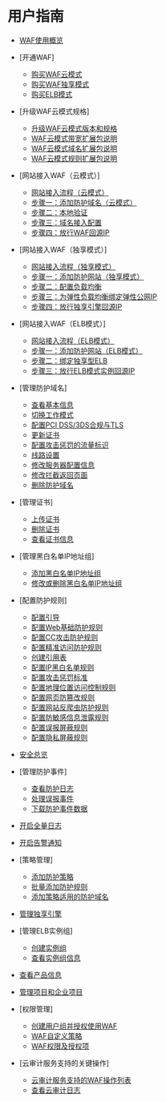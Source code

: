 # 用户指南

-   [WAF使用概览](WAF使用概览.md)
-   [开通WAF]
    -   [购买WAF云模式](购买WAF云模式.md)
    -   [购买WAF独享模式](购买WAF独享模式.md)
    -   [购买ELB模式](购买ELB模式.md)

-   [升级WAF云模式规格]
    -   [升级WAF云模式版本和规格](升级WAF云模式版本和规格.md)
    -   [WAF云模式带宽扩展包说明](WAF云模式带宽扩展包说明.md)
    -   [WAF云模式域名扩展包说明](WAF云模式域名扩展包说明.md)
    -   [WAF云模式规则扩展包说明](WAF云模式规则扩展包说明.md)

-   [网站接入WAF（云模式）]
    -   [网站接入流程（云模式）](网站接入流程（云模式）.md)
    -   [步骤一：添加防护域名（云模式）](步骤一-添加防护域名（云模式）.md)
    -   [步骤二：本地验证](步骤二-本地验证.md)
    -   [步骤三：域名接入配置](步骤三-域名接入配置.md)
    -   [步骤四：放行WAF回源IP](步骤四-放行WAF回源IP.md)

-   [网站接入WAF（独享模式）]
    -   [网站接入流程（独享模式）](网站接入流程（独享模式）.md)
    -   [步骤一：添加防护网站（独享模式）](步骤一-添加防护网站（独享模式）.md)
    -   [步骤二：配置负载均衡](步骤二-配置负载均衡.md)
    -   [步骤三：为弹性负载均衡绑定弹性公网IP](步骤三-为弹性负载均衡绑定弹性公网IP.md)
    -   [步骤四：放行独享引擎回源IP](步骤四-放行独享引擎回源IP.md)

-   [网站接入WAF（ELB模式）]
    -   [网站接入流程（ELB模式）](网站接入流程（ELB模式）.md)
    -   [步骤一：添加防护网站（ELB模式）](步骤一-添加防护网站（ELB模式）.md)
    -   [步骤二：绑定独享型ELB](步骤二-绑定独享型ELB.md)
    -   [步骤三：放行ELB模式实例回源IP](步骤三-放行ELB模式实例回源IP.md)

-   [管理防护域名]
    -   [查看基本信息](查看基本信息.md)
    -   [切换工作模式](切换工作模式.md)
    -   [配置PCI DSS/3DS合规与TLS](配置PCI-DSS-3DS合规与TLS.md)
    -   [更新证书](更新证书.md)
    -   [配置攻击惩罚的流量标识](配置攻击惩罚的流量标识.md)
    -   [线路设置](线路设置.md)
    -   [修改服务器配置信息](修改服务器配置信息.md)
    -   [修改拦截返回页面](修改拦截返回页面.md)
    -   [删除防护域名](删除防护域名.md)

-   [管理证书]
    -   [上传证书](上传证书.md)
    -   [删除证书](删除证书.md)
    -   [查看证书信息](查看证书信息.md)

-   [管理黑白名单IP地址组]
    -   [添加黑白名单IP地址组](添加黑白名单IP地址组.md)
    -   [修改或删除黑白名单IP地址组](修改或删除黑白名单IP地址组.md)

-   [配置防护规则]
    -   [配置引导](配置引导.md)
    -   [配置Web基础防护规则](配置Web基础防护规则.md)
    -   [配置CC攻击防护规则](配置CC攻击防护规则.md)
    -   [配置精准访问防护规则](配置精准访问防护规则.md)
    -   [创建引用表](创建引用表.md)
    -   [配置IP黑白名单规则](配置IP黑白名单规则.md)
    -   [配置攻击惩罚标准](配置攻击惩罚标准.md)
    -   [配置地理位置访问控制规则](配置地理位置访问控制规则.md)
    -   [配置网页防篡改规则](配置网页防篡改规则.md)
    -   [配置网站反爬虫防护规则](配置网站反爬虫防护规则.md)
    -   [配置防敏感信息泄露规则](配置防敏感信息泄露规则.md)
    -   [配置误报屏蔽规则](配置误报屏蔽规则.md)
    -   [配置隐私屏蔽规则](配置隐私屏蔽规则.md)

-   [安全总览](安全总览.md)
-   [管理防护事件]
    -   [查看防护日志](查看防护日志.md)
    -   [处理误报事件](处理误报事件.md)
    -   [下载防护事件数据](下载防护事件数据.md)

-   [开启全量日志](开启全量日志.md)
-   [开启告警通知](开启告警通知.md)
-   [策略管理]
    -   [添加防护策略](添加防护策略.md)
    -   [批量添加防护规则](批量添加防护规则.md)
    -   [添加策略适用的防护域名](添加策略适用的防护域名.md)

-   [管理独享引擎](管理独享引擎.md)
-   [管理ELB实例组]
    -   [创建实例组](创建实例组.md)
    -   [查看实例组信息](查看实例组信息.md)

-   [查看产品信息](查看产品信息.md)
-   [管理项目和企业项目](管理项目和企业项目.md)
-   [权限管理]
    -   [创建用户组并授权使用WAF](创建用户组并授权使用WAF.md)
    -   [WAF自定义策略](WAF自定义策略.md)
    -   [WAF权限及授权项](WAF权限及授权项.md)

-   [云审计服务支持的关键操作]
    -   [云审计服务支持的WAF操作列表](云审计服务支持的WAF操作列表.md)
    -   [查看云审计日志](查看云审计日志.md)


